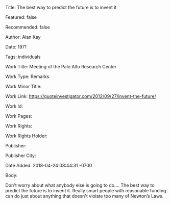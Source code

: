 Title: The best way to predict the future is to invent it

Featured: false

Recommended: false

Author: Alan Kay

Date: 1971

Tags: individuals

Work Title: Meeting of the Palo Alto Research Center

Work Type: Remarks

Work Minor Title:  

Work Link: https://quoteinvestigator.com/2012/09/27/invent-the-future/

Work Id:  

Work Pages:  

Work Rights:  

Work Rights Holder:  

Publisher:  

Publisher City:  

Date Added: 2018-04-24 08:44:31 -0700

Body:

Don't worry about what anybody else is going to do.... The best way to predict the future is to invent it. Really smart people with reasonable funding can do just about anything that doesn't violate too many of Newton’s Laws.


